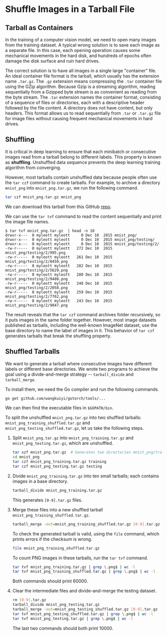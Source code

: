 # Shuffle Images in a Tarball File

## Tarball as Containers

In the training of a computer vision model, we need to open many images from the
training dataset.  A typical wrong solution is to save each image as a separate
file.  In this case, each opening operation causes some mechanical movements in
the hard disk, and hundreds of epochs often damage the disk surface and ruin
hard drives.

The correct solution is to have all images in a single large "container" file.
An ideal container file format is the tarball, which usually has the extension
name `.tar.gz`.  The `.gz` extension means compressing the `.tar` container file
using the GZip algorithm.  Because Gzip is a streaming algorithm, reading
sequentially from a Gzipped byte stream is as convenient as reading from the
byte stream.  The `.tar` extension names the container format, consisting of a
sequence of files or directories, each with a descriptive header followed by the
file content.  A directory does not have content, but only headers.  This format
allows us to read sequentially from `.tar` or `.tar.gz` file for image files
without causing frequent mechanical movements in hard drives.

## Shuffling

It is critical in deep learning to ensure that each minibatch or consecutive
images read from a tarball belong to different labels.  This property is known
as **shuffling**.  Unshuffled data sequence prevents the deep learning training
algorithm from converging.

However, most tarballs contain unshuffled data because people often use the `tar
czf` command to create tarballs.  For example, to archive a directory
`mnist_png` into `mnist_png.tar.gz`, we run the following command.

```bash
tar czf mnist_png.tar.gz mnist_png
```

We can download this tarball from this GitHub [repo](https://github.com/myleott/mnist_png).

We can use the `tar tvf` command to read the content sequentially and print the
image file names.

```text
$ tar tvf mnist_png.tar.gz  | head -n 10
drwxr-x---  0 myleott myleott     0 Dec 10  2015 mnist_png/
drwxr-x---  0 myleott myleott     0 Dec 10  2015 mnist_png/testing/
drwxr-x---  0 myleott myleott     0 Dec 10  2015 mnist_png/testing/2/
-rw-r-----  0 myleott myleott   272 Dec 10  2015 mnist_png/testing/2/995.png
-rw-r-----  0 myleott myleott   261 Dec 10  2015 mnist_png/testing/2/8450.png
-rw-r-----  0 myleott myleott   282 Dec 10  2015 mnist_png/testing/2/5629.png
-rw-r-----  0 myleott myleott   280 Dec 10  2015 mnist_png/testing/2/9480.png
-rw-r-----  0 myleott myleott   248 Dec 10  2015 mnist_png/testing/2/2058.png
-rw-r-----  0 myleott myleott   259 Dec 10  2015 mnist_png/testing/2/7762.png
-rw-r-----  0 myleott myleott   243 Dec 10  2015 mnist_png/testing/2/9847.png
```

The result reveals that the `tar czf` command archives folder recursively, so it
puts images in the same folder together.  However, most image datasets published
as tarballs, including the well-known ImageNet dataset, use the base directory
to name the label of images in it.  This behavior of `tar czf` generates
tarballs that break the shuffling property.

## Shuffled Tarballs

We want to generate a tarball where consecutive images have different labels or
different base directories.  We wrote two programs to achieve the goal using a
divide-and-merge strategy -- `tarball_divide` and `tarball_merge`.

To install them, we need the Go compiler and run the following commands.

```bash
go get github.com/wangkuiyi/gotorch/tools/...
```

We can then find the executable files in `$GOPATH/bin`.

To split the unshuffled `mnist_png.tar.gz` into two shuffled tarballs:
`mnist_png_training_shuffled.tar.gz` and `mnist_png_testing_shuffled.tar.gz`,
let us take the following steps.

1. Split `mnist_png.tar.gz` into `mnist_png_training.tar.gz` and
   `mnist_png_testing.tar.gz`, which are unshuffled.

   ```bash
   tar xzf mnist_png.tar.gz  # Generates two directories mnist_png/training and mnist_png/testing
   cd mnist_png
   tar czf mnist_png_training.tar.gz training
   tar czf mnist_png_testing.tar.gz testing
   ```

1. Divide `mnist_png_training.tar.gz` into ten small tarballs; each contains
   images in a base directory.

   ```bash
   tarball_divide mnist_png_training.tar.gz
   ```

   This generates `[0-9].tar.gz` files.

1. Merge these files into a new shuffled tarball
   `mnist_png_training_shuffled.tar.gz`.

   ```bash
   tarball_merge -out=mnist_png_training_shuffled.tar.gz [0-9].tar.gz
   ```

   To check the generated tarball is valid, using the `file` command, which
   prints errors if the checksum is wrong.

   ```bash
   file mnist_png_training_shuffled.tar.gz
   ```

   To count PNG images in these tarballs, run the `tar tvf` command.

   ```bash
   tar tvf mnist_png_training.tar.gz | grep \.png$ | wc -l
   tar tvf mnist_png_training_shuffled.tar.gz | grep \.png$ | wc -l
   ```

   Both commands should print 60000.

1. Clear the intermediate files and divide-and-merge the testing dataset.

   ```bash
   rm [0-9].tar.gz
   tarball_divide mnist_png_testing.tar.gz
   tarball_merge -out=mnist_png_testing_shuffled.tar.gz [0-9].tar.gz
   tar tvf mnist_png_testing_shuffled.tar.gz | grep \.png$ | wc -l
   tar tvf mnist_png_testing.tar.gz | grep \.png$ | wc -l
   ```

   The last two commands should both print 10000.
